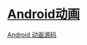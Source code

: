 # [Android动画](https://blog.csdn.net/u013478336/article/details/52207314?locationNum=14&fps=1)

[Android 动画源码](https://www.androidos.net.cn/android/9.0.0_r8/xref/frameworks/base/core/java/android/view/animation/)